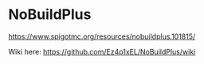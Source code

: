 # NoBuildPlus
https://www.spigotmc.org/resources/nobuildplus.101815/

Wiki here: https://github.com/Ez4p1xEL/NoBuildPlus/wiki
